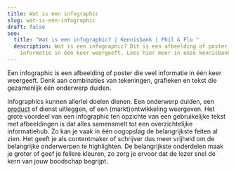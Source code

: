 ```yaml
---
title: Wat is een infographic
slug: wat-is-een-infographic
draft: false
seo:
  title: "Wat is een infographic? | Kennisbank | Phil & Flo "
  description: Wat is een infographic? Dit is een afbeelding of poster die veel
    informatie in één keer weergeeft. Lees hier meer in onze kennisbank.
---
```

Een infographic is een afbeelding of poster die veel informatie in één keer weergeeft. Denk aan combinaties van tekeningen, grafieken en tekst die gezamenlijk één onderwerp duiden.

Infographics kunnen allerlei doelen dienen. Een onderwerp duiden, een [product](https://www.philenflo.nl/3d-productvideo/) of dienst uitleggen, of een (markt)ontwikkeling weergeven. Het grote voordeel van een infographic ten opzichte van een gebruikelijke tekst met afbeeldingen is dat alles samensmelt tot een overzichtelijke informatiehub. Zo kan je vaak in één oogopslag de belangrijkste feiten al zien. Het geeft je als contentmaker of schrijver dus meer vrijheid om de belangrijke onderwerpen te highlighten. De belangrijkste onderdelen maak je groter of geef je fellere kleuren, zo zorg je ervoor dat de lezer snel de kern van jouw boodschap begrijpt.